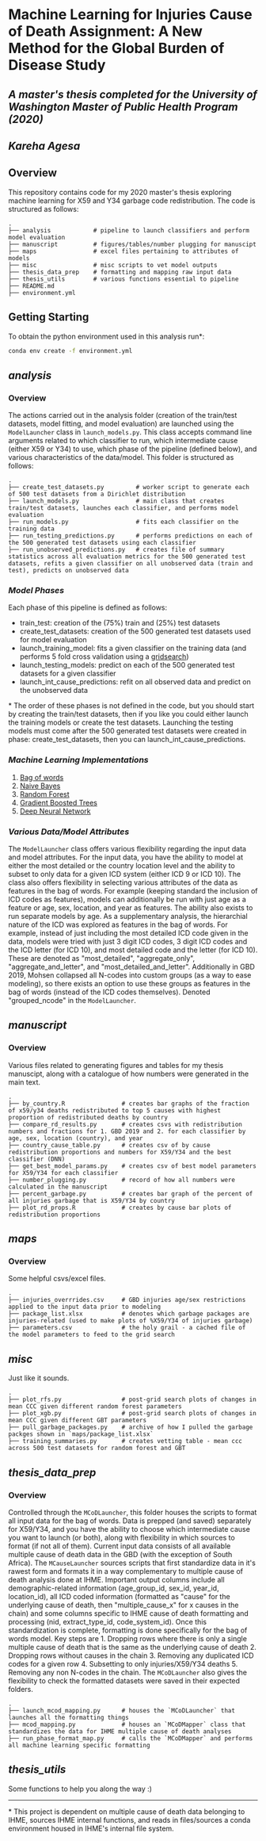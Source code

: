 # Machine Learning for Injuries Cause of Death Assignment: A New Method for the Global Burden of Disease Study
## _A master's thesis completed for the University of Washington Master of Public Health Program (2020)_
## _Kareha Agesa_

## Overview
This repository contains code for my 2020 master's thesis exploring machine learning for X59 and Y34 garbage code redistribution. The code is structured as follows:
```
.
├── analysis            # pipeline to launch classifiers and perform model evaluation
├── manuscript          # figures/tables/number plugging for manuscipt
├── maps                # excel files pertaining to attributes of models
├── misc                # misc scripts to vet model outputs
├── thesis_data_prep    # formatting and mapping raw input data
├── thesis_utils        # various functions essential to pipeline
├── README.md 
├── environment.yml 
```

## Getting Starting
To obtain the python environment used in this analysis run\*:
```bash
conda env create -f environment.yml
```

## _analysis_
### Overview
The actions carried out in the analysis folder (creation of the train/test datasets, model fitting, and model evaluation) are launched using the `ModelLauncher` class in `launch_models.py`. This class accepts command line arguments related to which classifier to run, which intermediate cause (either X59 or Y34) to use, which phase of the pipeline (defined below), and various characteristics of the data/model. This folder is structured as follows:

```
.
├── create_test_datasets.py         # worker script to generate each of 500 test datasets from a Dirichlet distribution
├── launch_models.py                # main class that creates train/test datasets, launches each classifier, and performs model evaluation
├── run_models.py                   # fits each classifier on the training data
├── run_testing_predictions.py      # performs predictions on each of the 500 generated test datasets using each classifier
├── run_unobserved_predictions.py   # creates file of summary statistics across all evaluation metrics for the 500 generated test datasets, refits a given classifier on all unobserved data (train and test), predicts on unobserved data

```
### _Model Phases_
Each phase of this pipeline is defined as follows:
- train_test: creation of the (75%) train and (25%) test datasets
- create_test_datasets: creation of the 500 generated test datasets used for model evaluation
- launch_training_model: fits a given classifier on the training data (and performs 5 fold cross validation using a [gridsearch](https://scikit-learn.org/stable/modules/generated/sklearn.model_selection.GridSearchCV.html))
- launch_testing_models: predict on each of the 500 generated test datasets for a given classifier
- launch_int_cause_predictions: refit on all observed data and predict on the unobserved data

\* The order of these phases is not defined in the code, but you should start by creating the train/test datasets, then if you like you could either launch the training models or create the test datasets. Launching the testing models must come after the 500 generated test datasets were created in phase: create_test_datasets, then you can launch_int_cause_predictions.

### _Machine Learning Implementations_
1. [Bag of words](https://scikit-learn.org/stable/modules/generated/sklearn.feature_extraction.text.CountVectorizer.html)
2. [Naive Bayes](https://scikit-learn.org/stable/modules/naive_bayes.html) 
2. [Random Forest](https://scikit-learn.org/stable/modules/generated/sklearn.ensemble.RandomForestClassifier.html)
3. [Gradient Boosted Trees](https://xgboost.readthedocs.io/en/latest/python/index.html)
4. [Deep Neural Network](https://keras.io/)

### _Various Data/Model Attributes_
The `ModelLauncher` class offers various flexibility regarding the input data and model attributes. For the input data, you have the ability to model at either the most detailed or the country location level and the ability to subset to only data for a given ICD system (either ICD 9 or ICD 10). The class also offers flexibility in selecting various attributes of the data as features in the bag of words. For example (keeping standard the inclusion of ICD codes as features), models can additionally be run with just age as a feature or age, sex, location, and year as features. The ability also exists to run separate models by age. As a supplementary analysis, the hierarchial nature of the ICD was explored as features in the bag of words. For example, instead of just including the most detailed ICD code given in the data, models were tried with just 3 digit ICD codes, 3 digit ICD codes and the ICD letter (for ICD 10), and most detailed code and the letter (for ICD 10). These are denoted as "most_detailed", "aggregate_only", "aggregate_and_letter", and "most_detailed_and_letter". Additionally in GBD 2019, Mohsen collapsed all N-codes into custom groups (as a way to ease modeling), so there exists an option to use these groups as features in the bag of words (instead of the ICD codes themselves). Denoted "grouped_ncode" in the `ModelLauncher`.


## _manuscript_
### Overview
Various files related to generating figures and tables for my thesis manuscipt, along with a catalogue of how numbers were generated in the main text.
```
.
├── by_country.R                # creates bar graphs of the fraction of x59/y34 deaths redistributed to top 5 causes with highest proportion of redistributed deaths by country
├── compare_rd_results.py       # creates csvs with redistribution numbers and fractions for 1. GBD 2019 and 2. for each classifier by age, sex, location (country), and year
├── country_cause_table.py      # creates csv of by cause redistribution proportions and numbers for X59/Y34 and the best classifier (DNN)
├── get_best_model_params.py    # creates csv of best model parameters for X59/Y34 for each classifier
├── number_plugging.py          # record of how all numbers were calculated in the manuscript
├── percent_garbage.py          # creates bar graph of the percent of all injuries garbage that is X59/Y34 by country
├── plot_rd_props.R             # creates by cause bar plots of redistribution proportions
```

## _maps_
### Overview
Some helpful csvs/excel files. 
```
.
├── injuries_overrrides.csv     # GBD injuries age/sex restrictions applied to the input data prior to modeling
├── package_list.xlsx           # denotes which garbage packages are injuries-related (used to make plots of %X59/Y34 of injuries garbage)
├── parameters.csv              # the holy grail - a cached file of the model parameters to feed to the grid search
```
## _misc_
Just like it sounds.
```
.
├── plot_rfs.py                 # post-grid search plots of changes in mean CCC given different random forest parameters
├── plot_xgb.py                 # post-grid search plots of changes in mean CCC given different GBT parameters
├── pull_garbage_packages.py    # archive of how I pulled the garbage packges shown in `maps/package_list.xlsx`
├── training_summaries.py       # creates vetting table - mean ccc across 500 test datasets for random forest and GBT
```

## _thesis_data_prep_
### Overview
Controlled through the `MCoDLauncher`, this folder houses the scripts to format all input data for the bag of words. Data is prepped (and saved) separately for X59/Y34, and you have the ability to choose which intermediate cause you want to launch (or both), along with flexibility in which sources to format (if not all of them). Current input data consists of all available multiple cause of death data in the GBD (with the exception of South Africa). The `MCauseLauncher` sources scripts that first standardize data in it's rawest form and formats it in a way complementary to multiple cause of death analysis done at IHME. Important output columns include all demographic-related information (age_group_id, sex_id, year_id, location_id), all ICD coded information (formatted as "cause" for the underlying cause of death, then "multiple_cause_x" for x causes in the chain) and some columns specific to IHME cause of death formatting and processing (nid, extract_type_id, code_system_id). Once this standardization is complete, formatting is done specifically for the bag of words model. Key steps are 1. Dropping rows where there is only a single multiple cause of death that is the same as the underlying cause of death 2. Dropping rows without causes in the chain 3. Removing any duplicated ICD codes for a given row 4. Subsetting to only injuries/X59/Y34 deaths 5. Removing any non N-codes in the chain. The `MCoDLauncher` also gives the flexibility to check the formatted datasets were saved in their expected folders.

```
.
├── launch_mcod_mapping.py      # houses the `MCoDLauncher` that launches all the formatting things
├── mcod_mapping.py             # houses an `MCoDMapper` class that standardizes the data for IHME multiple cause of death analyses
├── run_phase_format_map.py     # calls the `MCoDMapper` and performs all machine learning specific formatting
```

## _thesis_utils_
Some functions to help you along the way :)





-----
\* This project is dependent on multiple cause of death data belonging to IHME, sources IHME internal functions, and reads in files/sources a conda environment housed in IHME's internal file system.


